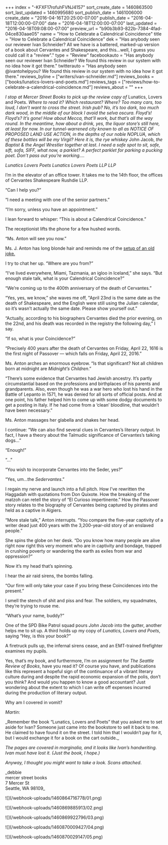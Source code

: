 +++
index = "-KFXF17rofuhFVNJ4157"
sort_create_date = 1460863500
sort_last_updated = 1460995680
sort_publish_date = 1461006000
create_date = "2016-04-16T20:25:00-07:00"
publish_date = "2016-04-18T12:00:00-07:00"
date = "2016-04-18T12:00:00-07:00"
last_updated = "2016-04-18T09:08:00-07:00"
preview_url = "b90b3b93-822b-7384-4fad-04ce830aae05"
name = "How to Celebrate a Calendrical Coincidence"
title = "How to Celebrate a Calendrical Coincidence"
dek = "Has anybody seen our reviewer Ivan Schneider? All we have is a battered, marked-up version of a book about Cervantes and Shakespeare, and this...well, I guess you could call it a \"review\"."
type = "Review"
facebookauto = "Has anybody seen our reviewer Ivan Schneider? We found this review in our system with no idea how it got there."
twitterauto = "Has anybody seen @ivantohelpyou? We found this review in our system with no idea how it got there."
reviews_byline = ["writers/ivan-schneider.md"]
reviews_books = ["books/lunatics-lovers-and-poets.md"]
reviews_tags = ["reviews/how-to-celebrate-a-calendrical-coincidence.md"]
reviews_about = ""
+++

_I stop at Mercer Street Books to pick up the review copy of_ Lunatics, Lovers and Poets. _Where to read it? Which restaurant? Where? Too many cars, too loud, I don’t want to cross the street. Irish pub? No, it’s too dark, too much dark wood, in the middle of our block I avoid the selva oscura. Floyd’s! Floyd’s? It’s gone! How about Mecca, that’ll work, but that’s all the way round. In the meantime, how about a drink, yes, the liquor store’s still here, at least for now. In our tunnel-warrened city known to all as NOTICE OF PROPOSED LAND USE ACTION, in the depths of our noble NOPLUA, which of these bottles will be my Virgil? Here it is, the rye whiskey_ John Jacob, _the Baptist & the Angel Wrestler together at last. I need a safe spot to sit, safe, sift, sofa, SIFF, what now, a parklet? A perfect parklet for parking a pucking poet. Don’t pass out you’re working…._ 

_Lunatics Lovers Poets_ _Lunatics Lovers Poets_ 
_LLP LLP_


I’m in the elevator of an office tower. It takes me to the 14th floor, the offices of Cervantes Shakespeare Rushdie LLP. 

“Can I help you?”

“I need a meeting with one of the senior partners.”

“I’m sorry, unless you have an appointment.”

I lean forward to whisper: “This is about a Calendrical Coincidence.”

The receptionist lifts the phone for a few hushed words. 

“Ms. Anton will see you now.”

Ms. J. Anton has long blonde hair and reminds me of the [setup of an old joke.](http://www.vanityfair.com/news/1990/12/martin-amis-on-salman-rushdie "Martin Amis on Salman Rushdie’s Life as the Invisible Man | Vanity Fair")

I try to chat her up. “Where are you from?”

“I’ve lived everywhere, Miami, Tazmania, an igloo in Iceland,” she says. “But enough stale talk, what is your Calendrical Coincidence?”

“We’re coming up to the 400th anniversary of the death of Cervantes.”

“Yes, yes, we know,” she waves me off, "April 23nd is the same date as the death of Shakespeare, and the English were still using the Julian calendar, so it’s wasn’t actually the same date. Please show yourself out.”

“Actually, according to his biographers Cervantes died the prior evening, on the 22nd, and his death was recorded in the registry the following day,” I say. 

“If so, what is your Coincidence?”

“Precisely 400 years after the death of Cervantes on Friday, April 22, 1616 is the first night of Passover — which falls on Friday, April 22, 2016.”

Ms. Anton arches an enormous eyebrow. “Is that significant? Not all children born at midnight are _Midnight’s Children_.”

“There’s some evidence that Cervantes had Jewish ancestry. It’s partly circumstantial based on the professions and birthplaces of his parents and grandparents. Also, even though he was a war hero who lost his hand in the Battle of Lepanto in 1571, he was denied for all sorts of official posts. And at one point, his father helped him to come up with some dodgy documents to get a posting in Italy. If he had come from a ‘clean’ bloodline, that wouldn’t have been necessary.”

Ms. Anton massages her glabella and shakes her head. 

I continue: “We can also find several clues in Cervantes’s literary output. In fact, I have a theory about the Talmudic significance of Cervantes’s talking dogs…”

“Enough!” 

“…”

“You wish to incorporate Cervantes into the Seder, yes?”

“Yes, um…the _Sedervantes_.”

I regain my nerve and launch into a full pitch. How I’ve rewritten the Haggadah with quotations from Don Quixote. How the breaking of the matzoh can retell the story of “El Curioso impertinente.” How the Passover story relates to the biography of Cervantes being captured by pirates and held as a captive in Algiers. 

“More stale talk,” Anton interrupts. “You compare the five-year captivity of a writer dead just 400 years with the 3,200-year-old story of an enslaved people.”

She spins the globe on her desk. “Do you know how many people are alive right now right this very moment who are in captivity and bondage, trapped in crushing poverty or wandering the earth as exiles from war and oppression?”

Now it’s my head that’s spinning. 

I hear the air raid sirens, the bombs falling. 

“Our firm will only take your case if you bring these Coincidences into the present.”

I smell the stench of shit and piss and fear. The soldiers, my squadmates, they’re trying to rouse me. 

“What’s your name, buddy?”

One of the SPD Bike Patrol squad pours _John Jacob_ into the gutter, another helps me to sit up. A third holds up my copy of _Lunatics, Lovers and Poets_, saying “Hey, is this your book?” 

A firetruck pulls up, the infernal sirens cease, and an EMT-trained firefighter examines my pupils.

Yes, that’s my book, and furthermore, I’m on assignment for _The Seattle Review of Books_, have you read it? Of course you have, and publications like this represent a hopeful sign of the continuance of a vibrant literary culture during and despite the rapid economic expansion of the polis, don’t you think? And would you happen to know a good accountant? Just wondering about the extent to which I can write off expenses incurred during the production of literary output. 

Why am I covered in vomit? 

<div class="break"></div>

_Martin_:

<p class="noindent">_Remember the book “Lunatics, Lovers and Poets” that you asked me to set aside for Ivan? Someone just came into the bookstore to sell it back to me. He claimed to have found it on the street. I told him that I wouldn’t pay for it, but I would exchange it for a book on the cart outside._</p> 

_The pages are covered in marginalia, and it looks like Ivan’s handwriting. Ivan must have lost it. (Just the book, I hope.)_

_Anyway, I thought you might want to take a look. Scans attached_.

<p class="noindent">_debbie<br>
mercer street books<br>
7 Mercer St<br>
Seattle, WA 98109_</p>

<p class="image">![](/webhook-uploads/1460864716778/01.png)</p>
<p class="image">![](/webhook-uploads/1460869885913/02.png)</p>
<p class="image">![](/webhook-uploads/1460869922796/03.png)</p>
<p class="image">![](/webhook-uploads/1460870009427/04.png)</p>
<p class="image">![](/webhook-uploads/1460870029147/05.png)</p>
